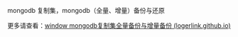 mongodb 复制集，mongodb（全量、增量）备份与还原

更多请查看：[window mongodb复制集全量备份与增量备份 (logerlink.github.io)](https://logerlink.github.io/page/2021/mongodump_mongorestore.html)